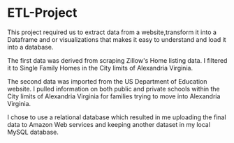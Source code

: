 # ETL-Project
This project required us to extract data from a website,transform it into a Dataframe and or visualizations that makes it easy to understand 
and load it into a database.

The first data was derived from scraping Zillow's Home listing data. I filtered it to Single Family Homes in the City limits of Alexandria 
Virginia. 

The second data was imported from the US Department of Education website. I pulled information on both public and private schools within the 
City limits of Alexandria Virginia for families trying to move into Alexandria Virginia.

I chose to use a relational database which resulted in me uploading the final data to Amazon Web services and keeping another dataset in my local 
MySQL database.
